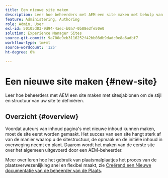 ```yaml
---
title: Een nieuwe site maken
description: Leer hoe beheerders met AEM een site maken met behulp van sitesjablonen om de stijl en structuur van uw site te definiëren.
feature: Administering, Authoring
role: Admin, User
exl-id: 50105d03-9d94-4aec-b0a7-0b88e3fe50e0
solution: Experience Manager Sites
source-git-commit: 9a700e9eb3116252f42bb08db9dadc0e8a6adbf7
workflow-type: tm+mt
source-wordcount: '125'
ht-degree: 0%

---
```



# Een nieuwe site maken {#new-site}

Leer hoe beheerders met AEM een site maken met sitesjablonen om de stijl en structuur van uw site te definiëren.

## Overzicht {#overview}

Voordat auteurs van inhoud pagina&#39;s met nieuwe inhoud kunnen maken, moet de site eerst worden gemaakt. Het succes van een site hangt sterk af van de manier waarop u de sitestructuur, de opmaak en de initiële inhoud in overweging neemt en plant. Daarom wordt het maken van de eerste site over het algemeen uitgevoerd door een AEM-beheerder.

Meer over leren hoe het gebruik van plaatsmalplaatjes het proces van de plaatsverwezenlijking snel en flexibel maakt, zie [&#x200B; Creërend een Nieuwe documentatie van de beheerder van de Plaats &#x200B;](/help/sites-cloud/administering/site-creation/create-site.md).
